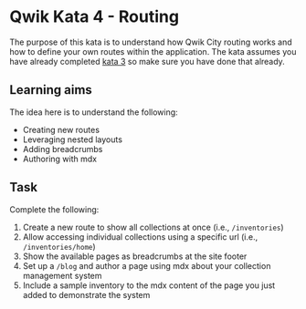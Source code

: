 # Qwik Kata 4 - Routing

The purpose of this kata is to understand how Qwik City routing works and how to define your own routes within the application. The kata assumes you have already completed [kata 3](kata-03.md) so make sure you have done that already.

## Learning aims

The idea here is to understand the following:

* Creating new routes
* Leveraging nested layouts
* Adding breadcrumbs
* Authoring with mdx

## Task

Complete the following:

1. Create a new route to show all collections at once (i.e., `/inventories`)
2. Allow accessing individual collections using a specific url (i.e., `/inventories/home`)
3. Show the available pages as breadcrumbs at the site footer
4. Set up a `/blog` and author a page using mdx about your collection management system
5. Include a sample inventory to the mdx content of the page you just added to demonstrate the system
